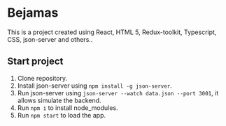 # Bejamas

This is a project created using React, HTML 5, Redux-toolkit, Typescript, CSS, json-server and others..

## Start project
1. Clone repository.
2. Install json-server using ```npm install -g json-server```.
3. Run json-server using ```json-server --watch data.json --port 3001```, it allows simulate the backend.
4. Run ```npm i``` to install node_modules.
5. Run ```npm start``` to load the app.

